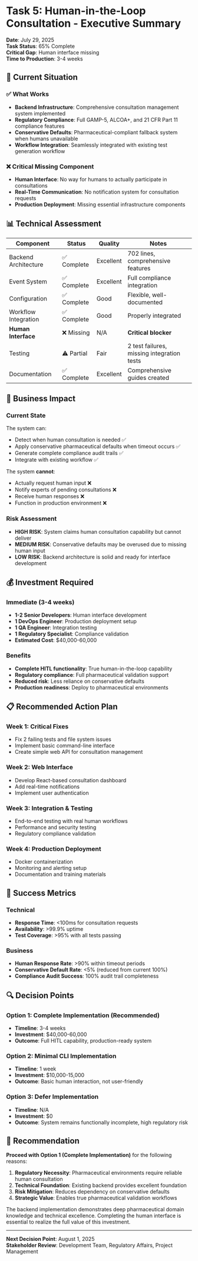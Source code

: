 # Task 5: Human-in-the-Loop Consultation - Executive Summary

**Date**: July 29, 2025  
**Task Status**: 65% Complete  
**Critical Gap**: Human interface missing  
**Time to Production**: 3-4 weeks  

## 🎯 Current Situation

### ✅ What Works
- **Backend Infrastructure**: Comprehensive consultation management system implemented
- **Regulatory Compliance**: Full GAMP-5, ALCOA+, and 21 CFR Part 11 compliance features
- **Conservative Defaults**: Pharmaceutical-compliant fallback system when humans unavailable  
- **Workflow Integration**: Seamlessly integrated with existing test generation workflow

### ❌ Critical Missing Component
- **Human Interface**: No way for humans to actually participate in consultations
- **Real-Time Communication**: No notification system for consultation requests
- **Production Deployment**: Missing essential infrastructure components

## 📊 Technical Assessment

| Component | Status | Quality | Notes |
|-----------|--------|---------|-------|
| Backend Architecture | ✅ Complete | Excellent | 702 lines, comprehensive features |
| Event System | ✅ Complete | Excellent | Full compliance integration |
| Configuration | ✅ Complete | Good | Flexible, well-documented |
| Workflow Integration | ✅ Complete | Good | Properly integrated |
| **Human Interface** | ❌ Missing | N/A | **Critical blocker** |
| Testing | ⚠️ Partial | Fair | 2 test failures, missing integration tests |
| Documentation | ✅ Complete | Excellent | Comprehensive guides created |

## 🚨 Business Impact

### Current State
The system can:
- Detect when human consultation is needed ✅
- Apply conservative pharmaceutical defaults when timeout occurs ✅  
- Generate complete compliance audit trails ✅
- Integrate with existing workflow ✅

The system **cannot**:
- Actually request human input ❌
- Notify experts of pending consultations ❌
- Receive human responses ❌
- Function in production environment ❌

### Risk Assessment
- **HIGH RISK**: System claims human consultation capability but cannot deliver
- **MEDIUM RISK**: Conservative defaults may be overused due to missing human input
- **LOW RISK**: Backend architecture is solid and ready for interface development

## 💰 Investment Required

### Immediate (3-4 weeks)
- **1-2 Senior Developers**: Human interface development
- **1 DevOps Engineer**: Production deployment setup  
- **1 QA Engineer**: Integration testing
- **1 Regulatory Specialist**: Compliance validation
- **Estimated Cost**: $40,000-60,000

### Benefits
- **Complete HITL functionality**: True human-in-the-loop capability
- **Regulatory compliance**: Full pharmaceutical validation support
- **Reduced risk**: Less reliance on conservative defaults
- **Production readiness**: Deploy to pharmaceutical environments

## 📋 Recommended Action Plan

### Week 1: Critical Fixes
- Fix 2 failing tests and file system issues
- Implement basic command-line interface
- Create simple web API for consultation management

### Week 2: Web Interface  
- Develop React-based consultation dashboard
- Add real-time notifications
- Implement user authentication

### Week 3: Integration & Testing
- End-to-end testing with real human workflows
- Performance and security testing
- Regulatory compliance validation

### Week 4: Production Deployment
- Docker containerization
- Monitoring and alerting setup
- Documentation and training materials

## 🎯 Success Metrics

### Technical
- **Response Time**: <100ms for consultation requests
- **Availability**: >99.9% uptime
- **Test Coverage**: >95% with all tests passing

### Business  
- **Human Response Rate**: >90% within timeout periods
- **Conservative Default Rate**: <5% (reduced from current 100%)
- **Compliance Audit Success**: 100% audit trail completeness

## 🔍 Decision Points

### Option 1: Complete Implementation (Recommended)
- **Timeline**: 3-4 weeks
- **Investment**: $40,000-60,000  
- **Outcome**: Full HITL capability, production-ready system

### Option 2: Minimal CLI Implementation
- **Timeline**: 1 week
- **Investment**: $10,000-15,000
- **Outcome**: Basic human interaction, not user-friendly

### Option 3: Defer Implementation  
- **Timeline**: N/A
- **Investment**: $0
- **Outcome**: System remains functionally incomplete, high regulatory risk

## 📝 Recommendation

**Proceed with Option 1 (Complete Implementation)** for the following reasons:

1. **Regulatory Necessity**: Pharmaceutical environments require reliable human consultation
2. **Technical Foundation**: Existing backend provides excellent foundation
3. **Risk Mitigation**: Reduces dependency on conservative defaults
4. **Strategic Value**: Enables true pharmaceutical validation workflows

The backend implementation demonstrates deep pharmaceutical domain knowledge and technical excellence. Completing the human interface is essential to realize the full value of this investment.

---

**Next Decision Point**: August 1, 2025  
**Stakeholder Review**: Development Team, Regulatory Affairs, Project Management